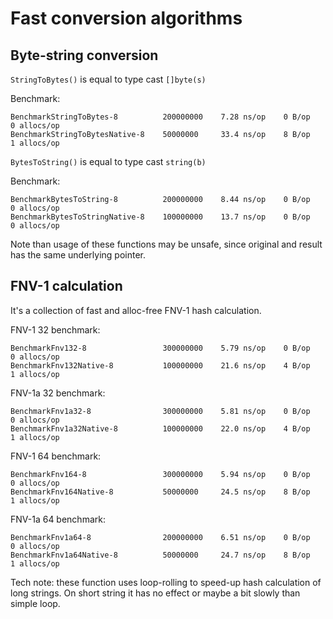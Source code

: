 # Fast conversion algorithms

## Byte-string conversion

`StringToBytes()` is equal to type cast `[]byte(s)`

Benchmark:
```
BenchmarkStringToBytes-8          200000000    7.28 ns/op    0 B/op    0 allocs/op
BenchmarkStringToBytesNative-8    50000000     33.4 ns/op    8 B/op    1 allocs/op
```

`BytesToString()` is equal to type cast `string(b)`

Benchmark:
```
BenchmarkBytesToString-8          200000000    8.44 ns/op    0 B/op    0 allocs/op
BenchmarkBytesToStringNative-8    100000000    13.7 ns/op    0 B/op    0 allocs/op
```

Note than usage of these functions may be unsafe, since original and result has the same underlying pointer.

## FNV-1 calculation

It's a collection of fast and alloc-free FNV-1 hash calculation.

FNV-1 32 benchmark:
```
BenchmarkFnv132-8                 300000000    5.79 ns/op    0 B/op    0 allocs/op
BenchmarkFnv132Native-8           100000000    21.6 ns/op    4 B/op    1 allocs/op
```

FNV-1a 32 benchmark:
```
BenchmarkFnv1a32-8                300000000    5.81 ns/op    0 B/op    0 allocs/op
BenchmarkFnv1a32Native-8          100000000    22.0 ns/op    4 B/op    1 allocs/op
```

FNV-1 64 benchmark:
```
BenchmarkFnv164-8                 300000000    5.94 ns/op    0 B/op    0 allocs/op
BenchmarkFnv164Native-8           50000000     24.5 ns/op    8 B/op    1 allocs/op
```

FNV-1a 64 benchmark:
```
BenchmarkFnv1a64-8                200000000    6.51 ns/op    0 B/op    0 allocs/op
BenchmarkFnv1a64Native-8          50000000     24.7 ns/op    8 B/op    1 allocs/op
```

Tech note: these function uses loop-rolling to speed-up hash calculation of long strings. On short string it has
no effect or maybe a bit slowly than simple loop.
